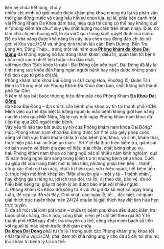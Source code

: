 <p>liên hệ chữa hết lòng, chú ý<br />
nhiều chị mình nữ giới muốn được khám phụ khoa nhưng dư lại và phân vân thời gian đứng trước vô cùng hầu hết sự chọn lựa. tại lẽ, phía bên cạnh một vài Phòng Khám Đa Khoa đảm bảo, hiệu quả thì cũng có thể hay không quá ít &ldquo;phòng kiểm tra chui&rdquo; suy yếu chất lượng mọc lên trên nhan nhản. Điều đó làm cho chị em hoang với, lo âu vượt qua trong suốt quyết định của mình.<br />
Để có khả năng được khả năng tin cậy, lựa chọn của đông đảo chị tôi nữ giới vì Khu vực.HCM và những tỉnh thành lân cận: Bình Dương, Bến Tre, Long An, Đồng Tháp... trong một vài năm qua <a href="http://tribenhdongy.com/phong-kham-da-khoa-dai-dong-chat-luong-va-uy-tin/"><strong>Phòng&nbsp;khám đa khoa Đại Đông</strong></a> đã không ngừng nỗ lực trong thăm khám, điều trị, quan tâm tới bệnh nhân một cách nhiệt tình hoặc chu đáo nhất.<br />
với mục đích &ldquo;Sức khỏe là rubi - Đại Đông cần bên bạn&rdquo;, Đại Đông đã lấy lại tình trạng sức khỏe đến hàng ngàn người bệnh hay nhận được những phản hồi tích cực từ phía chị tôi.<br />
Phòng khám nam khoa Đại Đông vì 461 cùng Hòa, Phường 15, Quận Tân Bình là 1 trong một vài Phòng Khám Đa Khoa đảm bảo, chất lượng bởi thành phố Sài Gòn.<br />
5 kém tố tạo bắt buộc thương hiệu đảm bảo cho Phòng Khám <a href="http://tribenhdongy.com/phong-kham-da-khoa-dai-dong-chat-luong-va-uy-tin/"><strong>Đa Khoa Đại Đông</strong></a><br />
đa khoa Đại Đông &ndash; địa chỉ trị căn bệnh phụ khoa uy tín tại thành phố.HCM. Minh việc cụ thể đặc biệt là lượng người bị mắc bệnh không giới hạn nâng cao lên trên qua Mỗi Năm, Ngày nay mỗi ngày Phòng khám nam khoa đã tiếp thụ quá 200 người mắc bệnh.<br />
Vậy yếu tố nào tạo bắt buộc uy tín của Phòng khám nam khoa Đại Đông?<br />
một. Phòng khám nam khoa Đại Đông được Sở Y tế cấp giấy phép cuộc sống về lĩnh vực thăm khám chữa trị căn bệnh phụ khoa, vô sinh, khám thai, thực hiện phá thai an toàn an toàn&hellip; Sở Y tế đã thực hiện kiểm tra, giám sát cơ bản xuyên và đánh giá cao về hiệu quả chữa, chất lượng phục vụ.<br />
hai. Phòng khám nam khoa có hàng ngũ bác sĩ nhiều năm kinh nghiệm, quá 15 năm trong nghề lâm sàng trong kiểm tra trị những bệnh phụ khoa. Dưới sự giúp đỡ của trang thiết mới bị tiên tiến, phương pháp tiên tiến&hellip; thành công xác định cơ bản xác, chữa trị hiệu quả, với nhiều người, tiết kiệm tiền.<br />
3. thực hiện mô hình khép kín &ldquo;Một chuyên gia &ndash; một y tá &ndash; 1 bệnh nhân&rdquo;, hay không gian riêng tư, lợi ích trao đổi, trả lời, đi theo dõi, bảo vệ. đa số hiểu biết riêng tư, giấy tờ bệnh lý án được bảo mật với nhiều người.<br />
4. Phòng Khám Đa Khoa đời sống từ 8 với 26 giờ đa số một số ngày trong tuần, đề cập cả đồ vật Bảy, Chủ nhật, các ngày lễ, tết&hellip; đặc biệt, cơ quan giải thích trực tuyến thỏa mãn 24/24 chuẩn bị giải thích hay đặt lịch hứa hẹn trực tuyến.<br />
5. đa số một vài kinh phí khám &ndash; chữa trị bệnh phụ khoa đều được kiểm tra buộc phải chăng, thích hợp, công khai, niêm yết chi tiết theo giá Sở Y tế thành phố.HCM quy định; trò chuyện cụ thể, công khai minh bạch số tiền với người bị mắc bệnh trước thời gian chữa.<br />
<a href="http://tribenhdongy.com/phong-kham-da-khoa-dai-dong-chat-luong-va-uy-tin/"><strong>Da khoa Dai Dong</strong></a> phải tự tín là 1 trong suốt các Phòng khám phụ khoa tốt nhất tại Khu vực.HCM, phải đem tới khả năng ưng ý cho đa số chị tôi phụ nữ lúc khám trị bệnh lý tại có thể.</p>
